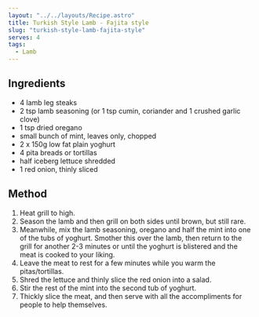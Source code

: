 ```yaml
---
layout: "../../layouts/Recipe.astro"
title: Turkish Style Lamb - Fajita style
slug: "turkish-style-lamb-fajita-style"
serves: 4
tags:
  - Lamb
---
```


## Ingredients

- 4 lamb leg steaks
- 2 tsp lamb seasoning (or 1 tsp cumin, coriander and 1 crushed garlic clove)
- 1 tsp dried oregano
- small bunch of mint, leaves only, chopped
- 2 x 150g low fat plain yoghurt
- 4 pita breads or tortillas
- half iceberg lettuce shredded
- 1 red onion, thinly sliced

## Method

1. Heat grill to high.
1. Season the lamb and then grill on both sides until brown, but still rare.
1. Meanwhile, mix the lamb seasoning, oregano and half the mint into one of the tubs of yoghurt. Smother this over the lamb, then return to the grill for another 2-3 minutes or until the yoghurt is blistered and the meat is cooked to your liking.
1. Leave the meat to rest for a few minutes while you warm the pitas/tortillas.
1. Shred the lettuce and thinly slice the red onion into a salad.
1. Stir the rest of the mint into the second tub of yoghurt.
1. Thickly slice the meat, and then serve with all the accompliments for people to help themselves.